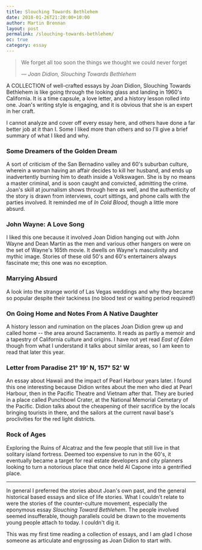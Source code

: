 ```yaml
---
title: Slouching Towards Bethlehem
date: 2018-01-26T21:20:00+10:00
author: Martin Brennan
layout: post
permalink: /slouching-towards-bethlehem/
oc: true
category: essay
---
```


<blockquote class="hero">
    <p>We forget all too soon the things we thought we could never forget</p>
    <cite>— Joan Didion, Slouching Towards Bethlehem</cite>
</blockquote>

<span class="first-letter">A</span> COLLECTION of well-crafted essays by Joan Didion, Slouching Towards Bethlehem is like going through the looking glass and landing in 1960's California. It is a time capsule, a love letter, and a history lesson rolled into one. Joan's writing style is engaging, and it is obvious that she is an expert in her craft.

<!--more-->

I cannot analyze and cover off every essay here, and others have done a far better job at it than I. Some I liked more than others and so I'll give a brief summary of what I liked and why.

### Some Dreamers of the Golden Dream

A sort of criticism of the San Bernadino valley and 60's suburban culture, wherein a woman having an affair decides to kill her husband, and ends up inadvertently burning him to death inside a Volkswagen. She is by no means a master criminal, and is soon caught and convicted, admitting the crime. Joan's skill at journalism shows through here as well, and the authenticity of the story is drawn from interviews, court sittings, and phone calls with the parties involved. It reminded me of _In Cold Blood_, though a little more absurd.

### John Wayne: A Love Song

I liked this one because it involved Joan Didion hanging out with John Wayne and Dean Martin as the men and various other hangers on were on the set of Wayne's 165th movie. It dwells on Wayne's masculinity and mythic image. Stories of these old 50's and 60's entertainers always fascinate me; this one was no exception.

### Marrying Absurd

A look into the strange world of Las Vegas weddings and why they became so popular despite their tackiness (no blood test or waiting period required!)

### On Going Home and Notes From A Native Daughter

A history lesson and rumination on the places Joan Didion grew up and called home -- the area around Sacramento. It reads as partly a memoir and a tapestry of California culture and origins. I have not yet read _East of Eden_ though from what I understand it talks about similar areas, so I am keen to read that later this year.

### Letter from Paradise 21° 19' N, 157° 52' W

An essay about Hawaii and the impact of Pearl Harbour years later. I found this one interesting because Didion writes about the men who died at Pearl Harbour, then in the Pacific Theatre and Vietnam after that. They are buried in a place called Punchbowl Crater, at the National Memorial Cemetary of the Pacific. Didion talks about the cheapening of their sacrifice by the locals bringing tourists in there, and the sailors at the current naval base's proclivities for the red light districts.

### Rock of Ages

Exploring the Ruins of Alcatraz and the few people that still live in that solitary island fortress. Deemed too expensive to run in the 60's, it eventually became a target for real estate developers and city planners looking to turn a notorious place that once held Al Capone into a gentrified place.

<hr />

In general I preferred the stories about Joan's own past, and the general historical based essays and slice of life stories. What I couldn't relate to were the stories of the counter-culture movement, especially the eponymous essay _Slouching Toward Bethlehem_. The people involved seemed insufferable, though parallels could be drawn to the movements young people attach to today. I couldn't dig it.

This was my first time reading a collection of essays, and I am glad I chose someone as articulate and engrossing as Joan Didion to start with.